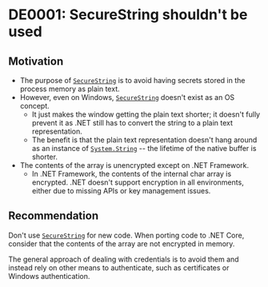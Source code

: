 <!--
T:System.Security.SecureString
-->

# DE0001: SecureString shouldn't be used

## Motivation

* The purpose of [`SecureString`](SecureString) is to avoid having secrets stored in the process
  memory as plain text.
* However, even on Windows, [`SecureString`](SecureString) doesn't exist as an OS concept.
  * It just makes the window getting the plain text shorter; it doesn't fully
      prevent it as .NET still has to convert the string to a plain text
      representation.
  * The benefit is that the plain text representation doesn't hang around
      as an instance of [`System.String`](String) -- the lifetime of the native buffer is
      shorter.
* The contents of the array is unencrypted except on .NET Framework.
  * In .NET Framework, the contents of the internal char array is encrypted.
      .NET doesn't support encryption in all environments, either
      due to missing APIs or key management issues.

## Recommendation

Don't use [`SecureString`](SecureString) for new code. When porting code to .NET Core, consider
that the contents of the array are not encrypted in memory.

The general approach of dealing with credentials is to avoid them and instead
rely on other means to authenticate, such as certificates or Windows
authentication.

[SecureString]: https://docs.microsoft.com/dotnet/api/system.security.securestring
[String]: https://docs.microsoft.com/dotnet/api/system.string
